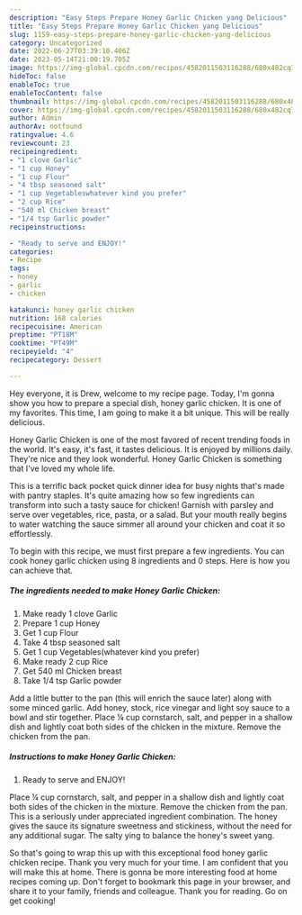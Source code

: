 ```yaml
---
description: "Easy Steps Prepare Honey Garlic Chicken yang Delicious"
title: "Easy Steps Prepare Honey Garlic Chicken yang Delicious"
slug: 1159-easy-steps-prepare-honey-garlic-chicken-yang-delicious
category: Uncategorized
date: 2022-06-27T03:39:10.406Z
date: 2023-05-14T21:00:19.705Z
image: https://img-global.cpcdn.com/recipes/4582011503116288/680x482cq70/honey-garlic-chicken-recipe-main-photo.jpg
hideToc: false
enableToc: true
enableTocContent: false
thumbnail: https://img-global.cpcdn.com/recipes/4582011503116288/680x482cq70/honey-garlic-chicken-recipe-main-photo.jpg
cover: https://img-global.cpcdn.com/recipes/4582011503116288/680x482cq70/honey-garlic-chicken-recipe-main-photo.jpg
author: Admin
authorAv: notfound
ratingvalue: 4.6
reviewcount: 23
recipeingredient:
- "1 clove Garlic"
- "1 cup Honey"
- "1 cup Flour"
- "4 tbsp seasoned salt"
- "1 cup Vegetableswhatever kind you prefer"
- "2 cup Rice"
- "540 ml Chicken breast"
- "1/4 tsp Garlic powder"
recipeinstructions:

- "Ready to serve and ENJOY!"
categories:
- Recipe
tags:
- honey
- garlic
- chicken

katakunci: honey garlic chicken 
nutrition: 168 calories
recipecuisine: American
preptime: "PT18M"
cooktime: "PT49M"
recipeyield: "4"
recipecategory: Dessert

---
```



Hey everyone, it is Drew, welcome to my recipe page. Today, I'm gonna show you how to prepare a special dish, honey garlic chicken. It is one of my favorites. This time, I am going to make it a bit unique. This will be really delicious.

Honey Garlic Chicken is one of the most favored of recent trending foods in the world. It's easy, it's fast, it tastes delicious. It is enjoyed by millions daily. They're nice and they look wonderful. Honey Garlic Chicken is something that I've loved my whole life.

This is a terrific back pocket quick dinner idea for busy nights that&#39;s made with pantry staples. It&#39;s quite amazing how so few ingredients can transform into such a tasty sauce for chicken! Garnish with parsley and serve over vegetables, rice, pasta, or a salad. But your mouth really begins to water watching the sauce simmer all around your chicken and coat it so effortlessly.


To begin with this recipe, we must first prepare a few ingredients. You can cook honey garlic chicken using 8 ingredients and 0 steps. Here is how you can achieve that.

<!--inarticleads1-->

##### The ingredients needed to make Honey Garlic Chicken:

1. Make ready 1 clove Garlic
1. Prepare 1 cup Honey
1. Get 1 cup Flour
1. Take 4 tbsp seasoned salt
1. Get 1 cup Vegetables(whatever kind you prefer)
1. Make ready 2 cup Rice
1. Get 540 ml Chicken breast
1. Take 1/4 tsp Garlic powder


Add a little butter to the pan (this will enrich the sauce later) along with some minced garlic. Add honey, stock, rice vinegar and light soy sauce to a bowl and stir together. Place ¼ cup cornstarch, salt, and pepper in a shallow dish and lightly coat both sides of the chicken in the mixture. Remove the chicken from the pan. 

<!--inarticleads2-->

##### Instructions to make Honey Garlic Chicken:


1. Ready to serve and ENJOY!

Place ¼ cup cornstarch, salt, and pepper in a shallow dish and lightly coat both sides of the chicken in the mixture. Remove the chicken from the pan. This is a seriously under appreciated ingredient combination. The honey gives the sauce its signature sweetness and stickiness, without the need for any additional sugar. The salty ying to balance the honey&#39;s sweet yang. 

So that's going to wrap this up with this exceptional food honey garlic chicken recipe. Thank you very much for your time. I am confident that you will make this at home. There is gonna be more interesting food at home recipes coming up. Don't forget to bookmark this page in your browser, and share it to your family, friends and colleague. Thank you for reading. Go on get cooking!
